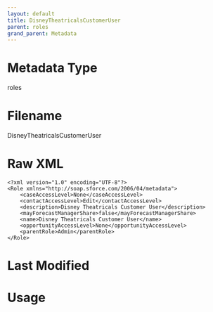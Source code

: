 ```yaml
---
layout: default
title: DisneyTheatricalsCustomerUser
parent: roles
grand_parent: Metadata
---
```

# Metadata Type
roles


# Filename 
DisneyTheatricalsCustomerUser


# Raw XML
```
<?xml version="1.0" encoding="UTF-8"?>
<Role xmlns="http://soap.sforce.com/2006/04/metadata">
    <caseAccessLevel>None</caseAccessLevel>
    <contactAccessLevel>Edit</contactAccessLevel>
    <description>Disney Theatricals Customer User</description>
    <mayForecastManagerShare>false</mayForecastManagerShare>
    <name>Disney Theatricals Customer User</name>
    <opportunityAccessLevel>None</opportunityAccessLevel>
    <parentRole>Admin</parentRole>
</Role>
```


# Last Modified


# Usage
